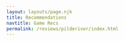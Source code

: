 ```yaml
---
layout: layouts/page.njk
title: Recommendations
navtitle: Game Recs
permalink: /reviews/pilderiver/index.html
---
```

